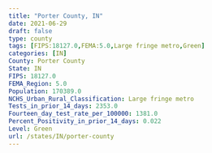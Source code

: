 ```yaml
---
title: "Porter County, IN"
date: 2021-06-29
draft: false
type: county
tags: [FIPS:18127.0,FEMA:5.0,Large fringe metro,Green]
categories: [IN]
County: Porter County
State: IN
FIPS: 18127.0
FEMA_Region: 5.0
Population: 170389.0
NCHS_Urban_Rural_Classification: Large fringe metro
Tests_in_prior_14_days: 2353.0
Fourteen_day_test_rate_per_100000: 1381.0
Percent_Positivity_in_prior_14_days: 0.022
Level: Green
url: /states/IN/porter-county
---
```



